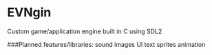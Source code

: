# EVNgin
Custom game/application engine built in C using SDL2

###Planned features/libraries:
sound
images
UI
text
sprites
animation
